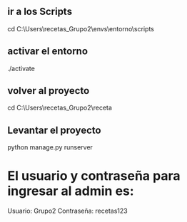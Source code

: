 ## ir a los Scripts
cd C:\Users\recetas_Grupo2\envs\entorno\scripts

## activar el entorno
./activate

## volver al proyecto
cd C:\Users\recetas_Grupo2\receta

## Levantar el proyecto
python manage.py runserver

# El usuario y contraseña para ingresar al admin es:
Usuario: Grupo2
Contraseña: recetas123